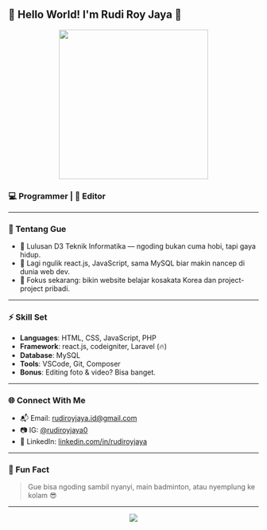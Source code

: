 ## 👋 Hello World! I'm Rudi Roy Jaya 🚀

<div align="center">
  <img src="https://media.giphy.com/media/qgQUggAC3Pfv687qPC/giphy.gif" width="300"/>
</div>

### 💻 Programmer | 🎨 Editor

---

### 🧠 Tentang Gue

- 🔧 Lulusan D3 Teknik Informatika — ngoding bukan cuma hobi, tapi gaya hidup.
- 🌱 Lagi ngulik react.js, JavaScript, sama MySQL biar makin nancep di dunia web dev.
- 🎯 Fokus sekarang: bikin website belajar kosakata Korea dan project-project pribadi.

---

### ⚡ Skill Set

- **Languages**: HTML, CSS, JavaScript, PHP
- **Framework**: react.js, codeigniter, Laravel (🔥)
- **Database**: MySQL
- **Tools**: VSCode, Git, Composer
- **Bonus**: Editing foto & video? Bisa banget.

---

### 🌐 Connect With Me

- 📬 Email: rudiroyjaya.id@gmail.com
- 📷 IG: [@rudiroyjaya0]([https://instagram.com/rudiroyjaya0](https://www.instagram.com/rudiroyjaya0?igsh=MTdoOTh0cnJhM3h5dA==))
- 💼 LinkedIn: [linkedin.com/in/rudiroyjaya](https://linkedin.com/in/rudiroyjaya)

---

### 🧩 Fun Fact

> Gue bisa ngoding sambil nyanyi, main badminton, atau nyemplung ke kolam 😎

---

<div align="center">
  <img src="https://skillicons.dev/icons?i=html,css,js,php,react,laravel,mysql,vscode,github" />
</div>
